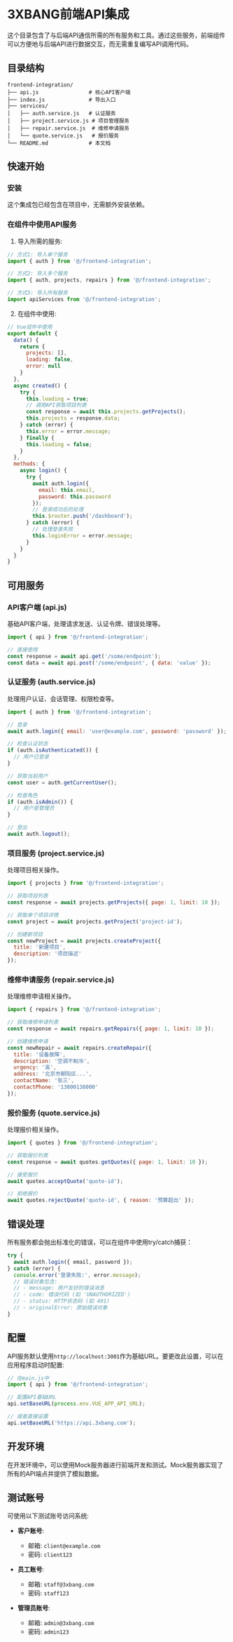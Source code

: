 # 3XBANG前端API集成

这个目录包含了与后端API通信所需的所有服务和工具。通过这些服务，前端组件可以方便地与后端API进行数据交互，而无需重复编写API调用代码。

## 目录结构

```
frontend-integration/
├── api.js                # 核心API客户端
├── index.js              # 导出入口
├── services/
│   ├── auth.service.js   # 认证服务
│   ├── project.service.js # 项目管理服务
│   ├── repair.service.js  # 维修申请服务
│   └── quote.service.js   # 报价服务
└── README.md             # 本文档
```

## 快速开始

### 安装

这个集成包已经包含在项目中，无需额外安装依赖。

### 在组件中使用API服务

1. 导入所需的服务:

```js
// 方式1: 导入单个服务
import { auth } from '@/frontend-integration';

// 方式2: 导入多个服务
import { auth, projects, repairs } from '@/frontend-integration';

// 方式3: 导入所有服务
import apiServices from '@/frontend-integration';
```

2. 在组件中使用:

```js
// Vue组件中使用
export default {
  data() {
    return {
      projects: [],
      loading: false,
      error: null
    }
  },
  async created() {
    try {
      this.loading = true;
      // 调用API获取项目列表
      const response = await this.projects.getProjects();
      this.projects = response.data;
    } catch (error) {
      this.error = error.message;
    } finally {
      this.loading = false;
    }
  },
  methods: {
    async login() {
      try {
        await auth.login({
          email: this.email,
          password: this.password
        });
        // 登录成功后的处理
        this.$router.push('/dashboard');
      } catch (error) {
        // 处理登录失败
        this.loginError = error.message;
      }
    }
  }
}
```

## 可用服务

### API客户端 (api.js)

基础API客户端，处理请求发送、认证令牌、错误处理等。

```js
import { api } from '@/frontend-integration';

// 直接使用
const response = await api.get('/some/endpoint');
const data = await api.post('/some/endpoint', { data: 'value' });
```

### 认证服务 (auth.service.js)

处理用户认证、会话管理、权限检查等。

```js
import { auth } from '@/frontend-integration';

// 登录
await auth.login({ email: 'user@example.com', password: 'password' });

// 检查认证状态
if (auth.isAuthenticated()) {
  // 用户已登录
}

// 获取当前用户
const user = auth.getCurrentUser();

// 检查角色
if (auth.isAdmin()) {
  // 用户是管理员
}

// 登出
await auth.logout();
```

### 项目服务 (project.service.js)

处理项目相关操作。

```js
import { projects } from '@/frontend-integration';

// 获取项目列表
const response = await projects.getProjects({ page: 1, limit: 10 });

// 获取单个项目详情
const project = await projects.getProject('project-id');

// 创建新项目
const newProject = await projects.createProject({
  title: '新建项目',
  description: '项目描述'
});
```

### 维修申请服务 (repair.service.js)

处理维修申请相关操作。

```js
import { repairs } from '@/frontend-integration';

// 获取维修申请列表
const response = await repairs.getRepairs({ page: 1, limit: 10 });

// 创建维修申请
const newRepair = await repairs.createRepair({
  title: '设备故障',
  description: '空调不制冷',
  urgency: '高',
  address: '北京市朝阳区...',
  contactName: '张三',
  contactPhone: '13800138000'
});
```

### 报价服务 (quote.service.js)

处理报价相关操作。

```js
import { quotes } from '@/frontend-integration';

// 获取报价列表
const response = await quotes.getQuotes({ page: 1, limit: 10 });

// 接受报价
await quotes.acceptQuote('quote-id');

// 拒绝报价
await quotes.rejectQuote('quote-id', { reason: '预算超出' });
```

## 错误处理

所有服务都会抛出标准化的错误，可以在组件中使用try/catch捕获：

```js
try {
  await auth.login({ email, password });
} catch (error) {
  console.error('登录失败:', error.message);
  // 错误对象包含:
  // - message: 用户友好的错误消息
  // - code: 错误代码 (如 'UNAUTHORIZED')
  // - status: HTTP状态码 (如 401)
  // - originalError: 原始错误对象
}
```

## 配置

API服务默认使用`http://localhost:3001`作为基础URL。要更改此设置，可以在应用程序启动时配置:

```js
// 在main.js中
import { api } from '@/frontend-integration';

// 配置API基础URL
api.setBaseURL(process.env.VUE_APP_API_URL);

// 或者直接设置
api.setBaseURL('https://api.3xbang.com');
```

## 开发环境

在开发环境中，可以使用Mock服务器进行前端开发和测试。Mock服务器实现了所有的API端点并提供了模拟数据。

## 测试账号

可使用以下测试账号访问系统:

- **客户账号**:
  - 邮箱: `client@example.com`
  - 密码: `client123`

- **员工账号**:
  - 邮箱: `staff@3xbang.com`
  - 密码: `staff123`

- **管理员账号**:
  - 邮箱: `admin@3xbang.com`
  - 密码: `admin123` 